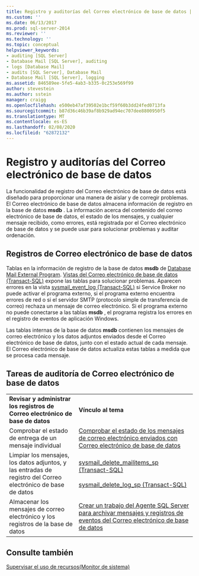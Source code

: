 ```yaml
---
title: Registro y auditorías del Correo electrónico de base de datos | Microsoft Docs
ms.custom: ''
ms.date: 06/13/2017
ms.prod: sql-server-2014
ms.reviewer: ''
ms.technology: ''
ms.topic: conceptual
helpviewer_keywords:
- auditing [SQL Server]
- Database Mail [SQL Server], auditing
- logs [Database Mail]
- audits [SQL Server], Database Mail
- Database Mail [SQL Server], logging
ms.assetid: 846589ee-5fe5-4ab3-b335-0c253e569f99
author: stevestein
ms.author: sstein
manager: craigg
ms.openlocfilehash: e500eb47af39502e1bcf59f60b3dd24fed0713fa
ms.sourcegitcommit: b87d36c46b39af8b929ad94ec707dee8800950f5
ms.translationtype: MT
ms.contentlocale: es-ES
ms.lasthandoff: 02/08/2020
ms.locfileid: "62872132"
---
```

# <a name="database-mail-log-and-audits"></a>Registro y auditorías del Correo electrónico de base de datos
  La funcionalidad de registro del Correo electrónico de base de datos está diseñado para proporcionar una manera de aislar y de corregir problemas. El Correo electrónico de base de datos almacena información de registro en la base de datos **msdb** . La información acerca del contenido del correo electrónico de base de datos, el estado de los mensajes, y cualquier mensaje recibido, como errores, está registrada por el Correo electrónico de base de datos y se puede usar para solucionar problemas y auditar ordenación.  
  
## <a name="database-mail-logs"></a>Registros de Correo electrónico de base de datos  
 Tablas en la información de registro de la base de datos **msdb** de [Database Mail External Program](database-mail-external-program.md). [Vistas del Correo electrónico de base de datos &#40;Transact-SQL&#41;](/sql/relational-databases/system-catalog-views/database-mail-views-transact-sql) expone las tablas para solucionar problemas. Aparecen errores en la vista [sysmail_event_log &#40;Transact-SQL&#41;](/sql/relational-databases/system-catalog-views/sysmail-event-log-transact-sql) si Service Broker no puede activar el programa externo, si el programa externo encuentra errores de red o si el servidor SMTP (protocolo simple de transferencia de correo) rechaza un mensaje de correo electrónico. Si el programa externo no puede conectarse a las tablas **msdb** , el programa registra los errores en el registro de eventos de aplicación Windows.  
  
 Las tablas internas de la base de datos **msdb** contienen los mensajes de correo electrónico y los datos adjuntos enviados desde el Correo electrónico de base de datos, junto con el estado actual de cada mensaje. El Correo electrónico de base de datos actualiza estas tablas a medida que se procesa cada mensaje.  
  
## <a name="database-mail-auditing-tasks"></a>Tareas de auditoría de Correo electrónico de base de datos  
  
|||  
|-|-|  
|**Revisar y administrar los registros de Correo electrónico de base de datos**|**Vínculo al tema**|  
|Comprobar el estado de entrega de un mensaje individual|[Comprobar el estado de los mensajes de correo electrónico enviados con Correo electrónico de base de datos](check-the-status-of-e-mail-messages-sent-with-database-mail.md)|  
|Limpiar los mensajes, los datos adjuntos, y las entradas de registro del Correo electrónico de base de datos|[sysmail_delete_mailitems_sp &#40;Transact-SQL&#41;](/sql/relational-databases/system-stored-procedures/sysmail-delete-mailitems-sp-transact-sql)<br /><br /> [sysmail_delete_log_sp &#40;Transact-SQL&#41;](/sql/relational-databases/system-stored-procedures/sysmail-delete-log-sp-transact-sql)|  
|Almacenar los mensajes de correo electrónico y los registros de la base de datos|[Crear un trabajo del Agente SQL Server para archivar mensajes y registros de eventos del Correo electrónico de base de datos](create-a-sql-server-agent-job-to-archive-database-mail-messages-and-event-logs.md)|  
  
## <a name="see-also"></a>Consulte también  
 [Supervisar el uso de recursos&#40;Monitor de sistema&#41;](../performance-monitor/monitor-resource-usage-system-monitor.md)  
  
  
